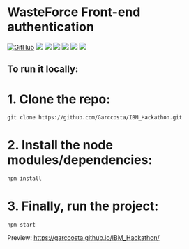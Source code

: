 # WasteForce Front-end authentication 
[![GitHub](https://img.shields.io/github/license/mashape/apistatus.svg)](https://github.com/Garccosta/IBM_Hackathon/blob/master/LICENSE)
![](https://img.shields.io/github/package-json/v/Garccosta/IBM_Hackathon.svg)
![](https://img.shields.io/github/last-commit/Garccosta/IBM_Hackathon.svg?color=red)
![](https://img.shields.io/github/languages/top/Garccosta/IBM_Hackathon.svg?color=yellow)
![](https://img.shields.io/github/languages/count/Garccosta/IBM_Hackathon.svg?color=lightgrey)
![](https://img.shields.io/github/languages/code-size/Garccosta/IBM_Hackathon.svg)
![](https://img.shields.io/github/repo-size/Garccosta/IBM_Hackathon.svg?color=blueviolet)

## To run it locally:


# 1. Clone the repo:

```
git clone https://github.com/Garccosta/IBM_Hackathon.git
```

# 2. Install the node modules/dependencies:

```
npm install
```

# 3. Finally, run the project:

```
npm start
```


Preview:
https://garccosta.github.io/IBM_Hackathon/
